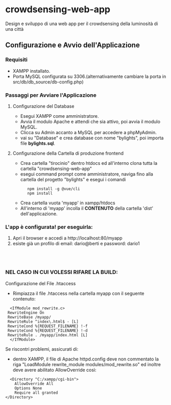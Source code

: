# crowdsensing-web-app
Design e sviluppo di una web app per il crowdsensing della luminosità di una città



## Configurazione e Avvio dell'Applicazione

### Requisiti
- XAMPP installato.
- Porta MySQL configurata su 3306.(alternativamente cambiare la porta in src/db/db_source/db-config.php)

### Passaggi per Avviare l'Applicazione

1. Configurazione del Database
   - Esegui XAMPP come amministratore.
   - Avvia il modulo Apache e attendi che sia attivo, poi avvia il modulo MySQL.
   - Clicca su Admin accanto a MySQL per accedere a phpMyAdmin.
   - vai su "Database" e crea database con nome "bylights", poi importa file **bylights.sql**.

2. Configurazione della Cartella di produzione frontend
   - Crea cartella "tirocinio" dentro htdocs ed all'interno clona tutta la cartella "crowdsensing-web-app"
   - esegui command prompt come amministratore, naviga fino alla cartella del progetto "bylights" e esegui i comandi
     ```
     	npm install -g @vue/cli
     	npm install
     ```
   - Crea cartella vuota 'myapp' in xampp/htdocs
   - All'interno di 'myapp' incolla il **CONTENUTO** della cartella 'dist' dell'applicazione.

### L'app è configurata! per eseguirla:
1. Apri il browser e accedi a http://localhost:80/myapp
2. esiste già un profilo di email: dario@berti e password: dario1

<br />
<br />

### NEL CASO IN CUI VOLESSI RIFARE LA BUILD:
Configurazione del File .htaccess
   - Rimpiazza il file .htaccess nella cartella myapp con il seguente contenuto:
   ```
     <IfModule mod_rewrite.c>
	RewriteEngine On
	RewriteBase /myapp/
  	RewriteRule ^index\.html$ - [L]
	RewriteCond %{REQUEST_FILENAME} !-f
  	RewriteCond %{REQUEST_FILENAME} !-d
  	RewriteRule . /myapp/index.html [L]
     </IfModule>
   ```





Se riscontri problemi, assicurati di:
- dentro XAMPP, il file di Apache httpd.config deve non commentato la riga "LoadModule rewrite_module modules/mod_rewrite.so"
  ed inoltre deve avere abilitato AllowOverride così:
```
  <Directory "C:/xampp/cgi-bin">
    AllowOverride All
    Options None
    Require all granted
</Directory>
```
